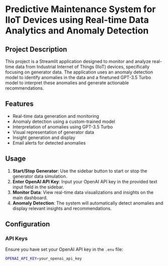 # Predictive Maintenance System for IIoT Devices using Real-time Data Analytics and Anomaly Detection

## Project Description

This project is a Streamlit application designed to monitor and analyze real-time data from Industrial Internet of Things (IIoT) devices, specifically focusing on generator data. The application uses an anomaly detection model to identify anomalies in the data and a finetuned GPT-3.5 Turbo model to interpret these anomalies and generate actionable recommendations.

## Features

- Real-time data generation and monitoring
- Anomaly detection using a custom-trained model
- Interpretation of anomalies using GPT-3.5 Turbo
- Visual representation of generator data
- Insight generation and display
- Email alerts for detected anomalies

## Usage

1. **Start/Stop Generator**: Use the sidebar button to start or stop the generator data simulation.
2. **Enter OpenAI API Key**: Input your OpenAI API key in the provided text input field in the sidebar.
3. **Monitor Data**: View real-time data visualizations and insights on the main dashboard.
4. **Anomaly Detection**: The system will automatically detect anomalies and display relevant insights and recommendations.

## Configuration

### API Keys

Ensure you have set your OpenAI API key in the `.env` file:

```bash
OPENAI_API_KEY=your_openai_api_key
